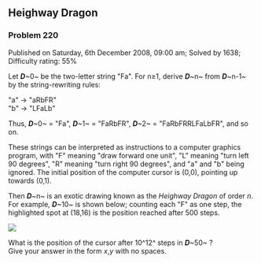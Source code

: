 Heighway Dragon
---------------

### Problem 220

Published on Saturday, 6th December 2008, 09:00 am; Solved by 1638;
Difficulty rating: 55%

Let ***D***~0~ be the two-letter string "Fa". For n≥1, derive ***D***~n~
from ***D***~n-1~ by the string-rewriting rules:

"a" → "aRbFR"\
 "b" → "LFaLb"

Thus, ***D***~0~ = "Fa", ***D***~1~ = "FaRbFR", ***D***~2~ =
"FaRbFRRLFaLbFR", and so on.

These strings can be interpreted as instructions to a computer graphics
program, with "F" meaning "draw forward one unit", "L" meaning "turn
left 90 degrees", "R" meaning "turn right 90 degrees", and "a" and "b"
being ignored. The initial position of the computer cursor is (0,0),
pointing up towards (0,1).

Then ***D***~n~ is an exotic drawing known as the *Heighway Dragon* of
order *n*. For example, ***D***~10~ is shown below; counting each "F" as
one step, the highlighted spot at (18,16) is the position reached after
500 steps.

![](project/images/p220.gif)

What is the position of the cursor after 10^12^ steps in ***D***~50~ ?\
 Give your answer in the form *x*,*y* with no spaces.
